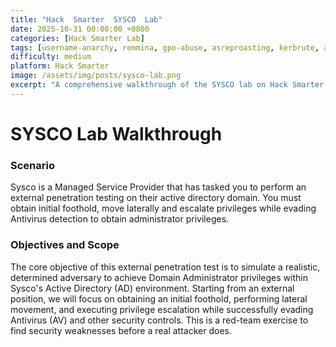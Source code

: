 ```yaml
---
title: "Hack  Smarter  SYSCO  Lab"
date: 2025-10-31 00:00:00 +0800
categories: [Hack Smarter Lab]
tags: [username-anarchy, remmina, gpo-abuse, asreproasting, kerbrute, active-directory, privilege-escalation]
difficulty: medium
platform: Hack Smarter
image: /assets/img/posts/sysco-lab.png
excerpt: "A comprehensive walkthrough of the SYSCO lab on Hack Smarter, covering GPO abuse, ASREPRoasting, and privilege escalation techniques."
---
```


# SYSCO Lab Walkthrough

### Scenario
Sysco is a Managed Service Provider that has tasked you to perform an external penetration testing on their active directory domain. You must obtain initial foothold, move laterally and escalate privileges while evading Antivirus detection to obtain administrator privileges.

### Objectives and Scope
The core objective of this external penetration test is to simulate a realistic, determined adversary to achieve Domain Administrator privileges within Sysco's Active Directory (AD) environment. Starting from an external position, we will focus on obtaining an initial foothold, performing lateral movement, and executing privilege escalation while successfully evading Antivirus (AV) and other security controls. This is a red-team exercise to find security weaknesses before a real attacker does.
